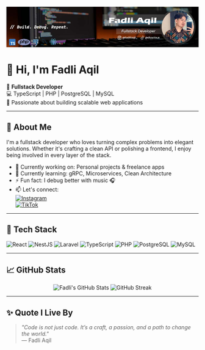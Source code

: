 ![img](img/banner.jpg)

# 👋 Hi, I'm Fadli Aqil

🎯 **Fullstack Developer**  
💻 TypeScript | PHP | PostgreSQL | MySQL  
🚀 Passionate about building scalable web applications

---

## 🧠 About Me

I'm a fullstack developer who loves turning complex problems into elegant solutions. Whether it's crafting a clean API or polishing a frontend, I enjoy being involved in every layer of the stack.

- 🔭 Currently working on: Personal projects & freelance apps
- 🌱 Currently learning: gRPC, Microservices, Clean Architecture
- ⚡ Fun fact: I debug better with music 🎧
- 📫 Let's connect:  
  [![Instagram](https://img.shields.io/badge/Instagram-fadliaqil__-E4405F?style=flat&logo=instagram&logoColor=white)](https://instagram.com/fadliaqil_)  
  [![TikTok](https://img.shields.io/badge/TikTok-dlyycious-000000?style=flat&logo=tiktok&logoColor=white)](https://tiktok.com/@dlyycious)

---

## 🔧 Tech Stack

![React](https://img.shields.io/badge/React-20232A?style=for-the-badge&logo=react&logoColor=61DAFB) ![NestJS](https://img.shields.io/badge/nestjs-E0234E?style=for-the-badge&logo=nestjs&logoColor=white) ![Laravel](https://img.shields.io/badge/Laravel-FF2D20?style=for-the-badge&logo=laravel&logoColor=white) ![TypeScript](https://img.shields.io/badge/TypeScript-007ACC?style=for-the-badge&logo=typescript&logoColor=white) ![PHP](https://img.shields.io/badge/PHP-777BB4?style=for-the-badge&logo=php&logoColor=white) ![PostgreSQL](https://img.shields.io/badge/PostgreSQL-316192?style=for-the-badge&logo=postgresql&logoColor=white) ![MySQL](https://img.shields.io/badge/MySQL-005C84?style=for-the-badge&logo=mysql&logoColor=white)

---

## 📈 GitHub Stats

<p align="center">
  <img src="https://github-readme-stats.vercel.app/api?username=dlyycious&show_icons=true&theme=radical" alt="Fadli's GitHub Stats" width="49%"/>
  <img src="https://github-readme-streak-stats.herokuapp.com?user=dlyycious&theme=radical" alt="GitHub Streak" width="49%"/>
</p>

---

## ✨ Quote I Live By

> _"Code is not just code. It’s a craft, a passion, and a path to change the world."_  
> — Fadli Aqil

